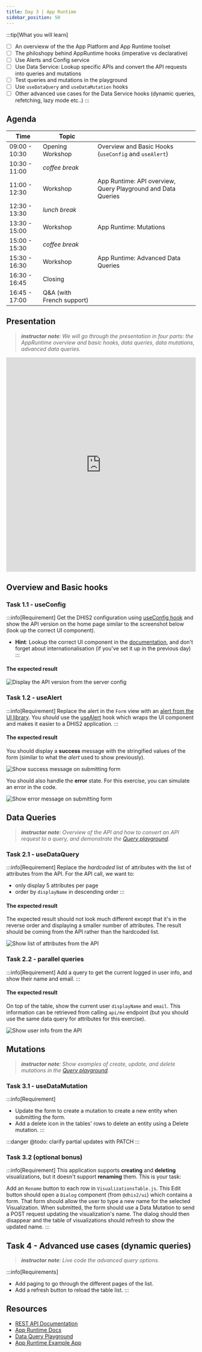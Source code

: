 ```yaml
---
title: Day 3 | App Runtime
sidebar_position: 50
---
```


:::tip[What you will learn]
- [ ] An overviexw of the the App Platform and App Runtime toolset
- [ ] The philoshopy behind AppRuntime hooks (imperative vs declarative)
- [ ] Use Alerts and Config service
- [ ] Use Data Service: Lookup specific APIs and convert the API requests into queries and mutations
- [ ] Test queries and mutations in the playground
- [ ] Use `useDataQuery` and `useDataMutation` hooks
- [ ] Other advanced use cases for the Data Service hooks (dynamic queries, refetching, lazy mode etc..)
:::

## Agenda
| Time | Topic | |
| --- | --- | --- |
| 09:00 - 10:30 | Opening Workshop | Overview and Basic Hooks (`useConfig` and `useAlert`) |
| 10:30 - 11:00 | _coffee break_ | |
| 11:00 - 12:30 | Workshop | App Runtime: API overview, Query Playground and Data Queries |
| 12:30 - 13:30 | _lunch break_ | |
| 13:30 - 15:00 | Workshop | App Runtime: Mutations |
| 15:00 - 15:30 | _coffee break_ | |
| 15:30 - 16:30 | Workshop | App Runtime: Advanced Data Queries |
| 16:30 - 16:45 | Closing | |
| 16:45 - 17:00 | Q&A (with French support) | |

## Presentation

> _**instructor note**: We will go through the presentation in four parts: the AppRuntime overview and basic hooks, data queries, data mutations, advanced data queries._

<iframe src="https://docs.google.com/presentation/d/e/2PACX-1vSdtSEOUIBoql2XTrjEQPndvb6BAjnqcGiqhk841tZRivnTMNpn0PSFUEMElj1TK83hNsgGe811Qgjw/embed?start=false&loop=false&delayms=3000" frameborder="0" width="100%" height="569" allowfullscreen="true" mozallowfullscreen="true" webkitallowfullscreen="true"></iframe>


## Overview and Basic hooks


### Task 1.1 - useConfig
:::info[Requirement]
Get the DHIS2 configuration using [useConfig hook](https://developers.dhis2.org/docs/app-runtime/hooks/useConfig) and show the API version on the home page similar to the screenshot below (look up the correct UI component).

- **Hint**: Lookup the correct UI component in the [documentation](https://ui.dhis2.nu/), and don't forget about internationalisation (if you've set it up in the previous day)
::: 

#### The expected result
![Display the API version from the server config](../assets/appruntime-workshop/task-useconfig.png)


### Task 1.2 - useAlert
:::info[Requirement]
Replace the alert in the `Form` view with an [alert from the UI library](https://ui.dhis2.nu/components/alertbar). You _should_ use the [useAlert](https://developers.dhis2.org/docs/app-runtime/hooks/useAlert) hook which wraps the UI component and makes it easier to a DHIS2 application.
::: 

#### The expected result
You should display a **success** message with the stringified values of the form (similar to what the _alert_ used to show previously).

![Show success message on submitting form](../assets/appruntime-workshop/task-alert.png)

You should also handle the **error** state. For this exercise, you can simulate an error in the code.

![Show error message on submitting form](../assets/appruntime-workshop/task-alert-error.png)


## Data Queries

> _**instructor note**:  Overview of the API and how to convert an API request to a query, and demonstrate the [Query playground](https://runtime.dhis2.nu/playground/)._

### Task 2.1 - useDataQuery

:::info[Requirement]
Replace the _hardcoded_ list of attributes with the list of attributes from the API. For the API call, we want to:
- only display 5 attributes per page
- order by `displayName` in descending order
:::

#### The expected result
The expected result should not look much different except that it's in the reverse order and displaying a smaller number of attributes. The result should be coming from the API rather than the hardcoded list.

![Show list of attributes from the API](../assets/appruntime-workshop/task-use-data-query.png)


### Task 2.2 - parallel queries


:::info[Requirement]
Add a query to get the current logged in user info, and show their name and email. 
:::

#### The expected result
On top of the table, show the current user `displayName` and `email`. This information can be retrieved from calling `api/me` endpoint (but you should use the same data query for attributes for this exercise).

![Show user info from the API](../assets/appruntime-workshop/task-user-info.png)


## Mutations

> _**instructor note**:  Show examples of create, update, and delete mutations in the [Query playground](https://runtime.dhis2.nu/playground/)._


### Task 3.1 - useDataMutation

:::info[Requirement]
- Update the form to create a mutation to create a new entity when submitting the form.
- Add a delete icon in the tables' rows to delete an entity using a Delete mutation.
:::

:::danger
@todo: clarify partial updates with PATCH
:::


### Task 3.2 (optional bonus)

:::info[Requirement]
This application supports **creating** and **deleting** visualizations, but it doesn't support **renaming** them.  This is your task:

Add an `Rename` button to each row in `VisualizationsTable.js`.  This Edit button should open a `Dialog` component (from `@dhis2/ui`) which contains a form.  That form should allow the user to type a new name for the selected Visualization.  When submitted, the form should use a Data Mutation to send a POST request updating the visualization's name.  The dialog should then disappear and the table of visualizations should refresh to show the updated name.
:::


## Task 4 - Advanced use cases (dynamic queries)

> _**instructor note**:  Live code the advanced query options._


:::info[Requirements]
- Add paging to go through the different pages of the list.
- Add a refresh button to reload the table list.
:::


## Resources

- [REST API Documentation](https://docs.dhis2.org/en/develop/using-the-api/dhis-core-version-master/introduction.html)
- [App Runtime Docs](https://developers.dhis2.org/docs/app-runtime/getting-started/)
- [Data Query Playground](https://runtime.dhis2.nu/playground)
- [App Runtime Example App](https://github.com/dhis2/app-runtime/tree/master/examples/cra)